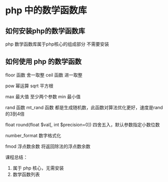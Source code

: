 # php 中的数学函数库
## 如何安装php的数学函数库
php 数学函数库属于php核心的组成部分
不需要安装

## 如何使用 php 的数学函数
floor 函数  舍一取整
ceil  函数 进一取整

pow  幂运算 
sqrt 平方根

max 最大值  至少两个参数
min  最小值

rand 函数
mt_rand 函数 都是生成随机数，此函数对算法优化更好，速度是rand的3到4倍

float round(float $val[, int $precision=0])  四舍五入，默认参数指定小数位数

number_format 数字格式化

fmod 浮点数余数 将返回除法的浮点数余数

课程总结：
1. 属于 php 核心，无需安装
2. 数学函数列表
